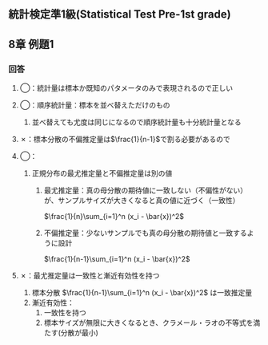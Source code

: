 ## 統計検定準1級(Statistical Test Pre-1st grade)
## 8章 例題1
### 回答

1. ◯：統計量は標本か既知のパタメータのみで表現されるので正しい
2. ◯：順序統計量：標本を並べ替えただけのもの
    1. 並べ替えても尤度は同じになるので順序統計量も十分統計量となる
3. ✗：標本分散の不偏推定量は$\frac{1}{n-1}$で割る必要があるので
4. ◯：
    1. 正規分布の最尤推定量と不偏推定量は別の値
        1. 最尤推定量：真の母分散の期待値に一致しない（不偏性がない）が、サンプルサイズが大きくなると真の値に近づく（一致性）
            
            $\frac{1}{n}\sum_{i=1}^n (x_i - \bar{x})^2$
            
        2. 不偏推定量：少ないサンプルでも真の母分散の期待値と一致するように設計
            
            $\frac{1}{n-1}\sum_{i=1}^n (x_i - \bar{x})^2$
            
5. ✗：最尤推定量は一致性と漸近有効性を持つ
    1. 標本分散 $\frac{1}{n-1}\sum_{i=1}^n (x_i - \bar{x})^2$ は一致推定量
    2. 漸近有効性：
        1. 一致性を持つ
        2. 標本サイズが無限に大きくなるとき、クラメール・ラオの不等式を満たす(分散が最小)